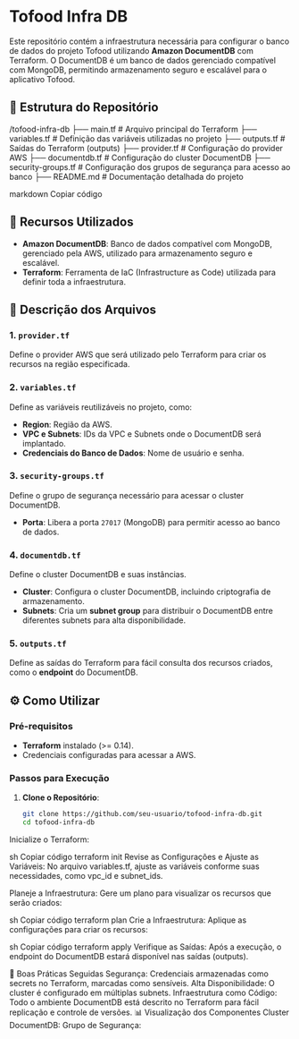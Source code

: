 # Tofood Infra DB

Este repositório contém a infraestrutura necessária para configurar o banco de dados do projeto Tofood utilizando **Amazon DocumentDB** com Terraform. O DocumentDB é um banco de dados gerenciado compatível com MongoDB, permitindo armazenamento seguro e escalável para o aplicativo Tofood.

## 📂 Estrutura do Repositório

/tofood-infra-db ├── main.tf # Arquivo principal do Terraform ├── variables.tf # Definição das variáveis utilizadas no projeto ├── outputs.tf # Saídas do Terraform (outputs) ├── provider.tf # Configuração do provider AWS ├── documentdb.tf # Configuração do cluster DocumentDB ├── security-groups.tf # Configuração dos grupos de segurança para acesso ao banco ├── README.md # Documentação detalhada do projeto

markdown
Copiar código

## 🚀 Recursos Utilizados

- **Amazon DocumentDB**: Banco de dados compatível com MongoDB, gerenciado pela AWS, utilizado para armazenamento seguro e escalável.
- **Terraform**: Ferramenta de IaC (Infrastructure as Code) utilizada para definir toda a infraestrutura.

## 📄 Descrição dos Arquivos

### 1. `provider.tf`
Define o provider AWS que será utilizado pelo Terraform para criar os recursos na região especificada.

### 2. `variables.tf`
Define as variáveis reutilizáveis no projeto, como:
- **Region**: Região da AWS.
- **VPC e Subnets**: IDs da VPC e Subnets onde o DocumentDB será implantado.
- **Credenciais do Banco de Dados**: Nome de usuário e senha.

### 3. `security-groups.tf`
Define o grupo de segurança necessário para acessar o cluster DocumentDB.
- **Porta**: Libera a porta `27017` (MongoDB) para permitir acesso ao banco de dados.

### 4. `documentdb.tf`
Define o cluster DocumentDB e suas instâncias.
- **Cluster**: Configura o cluster DocumentDB, incluindo criptografia de armazenamento.
- **Subnets**: Cria um **subnet group** para distribuir o DocumentDB entre diferentes subnets para alta disponibilidade.

### 5. `outputs.tf`
Define as saídas do Terraform para fácil consulta dos recursos criados, como o **endpoint** do DocumentDB.

## ⚙️ Como Utilizar

### Pré-requisitos

- **Terraform** instalado (>= 0.14).
- Credenciais configuradas para acessar a AWS.

### Passos para Execução

1. **Clone o Repositório**:
   ```sh
   git clone https://github.com/seu-usuario/tofood-infra-db.git
   cd tofood-infra-db
Inicialize o Terraform:

sh
Copiar código
terraform init
Revise as Configurações e Ajuste as Variáveis: No arquivo variables.tf, ajuste as variáveis conforme suas necessidades, como vpc_id e subnet_ids.

Planeje a Infraestrutura: Gere um plano para visualizar os recursos que serão criados:

sh
Copiar código
terraform plan
Crie a Infraestrutura: Aplique as configurações para criar os recursos:

sh
Copiar código
terraform apply
Verifique as Saídas: Após a execução, o endpoint do DocumentDB estará disponível nas saídas (outputs).

📝 Boas Práticas Seguidas
Segurança: Credenciais armazenadas como secrets no Terraform, marcadas como sensíveis.
Alta Disponibilidade: O cluster é configurado em múltiplas subnets.
Infraestrutura como Código: Todo o ambiente DocumentDB está descrito no Terraform para fácil replicação e controle de versões.
📊 Visualização dos Componentes
Cluster DocumentDB:
Grupo de Segurança: